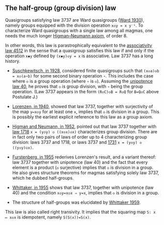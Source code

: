 ## The half-group (group division) law

Quasigroups satisfying law 3737 are Ward quasigroups ([Ward 1930](https://doi.org/10.2307/1989585)), namely groups equipped with the division operation `x◇y = x y⁻¹`.  To characterize Ward quasigroups with a single law among all magmas, one needs the much longer [Higman–Neumann axiom](https://teorth.github.io/equational_theories/implications/?42323216), of order 8.

In other words, this law is parastrophically equivalent to the [associativity law 4512](https://teorth.github.io/equational_theories/implications/?4512) in the sense that a quasigroup satisfies this law if and only if the operation `x◆y` defined by `(x◆y)◇y = x` is associative.  Law 3737 has a long history.

- [Suschkewitsch, in 1928](https://doi.org/10.2307/1989406), considered finite quasigroups such that `(x◇a)◇b = x◇(a∘b)` for some second binary operation `∘`.  This includes the case where `◇` is a group operation (where `∘` is `◇`).  Assuming the [unipotence law 40](https://teorth.github.io/equational_theories/implications/?40), he proves that `◇` is group division, with `∘` being the group operation.  (Law 3737 appears in the form `(R◇C)◇B = R◇Q` for `B=Q◇C` above Postulate J.)

- [Lorenzen, in 1940](https://doi.org/10.1515/crll.1940.182.50), showed that law 3737, together with surjectivity of the map `y↦x◇y` for at least one `x`, implies that `◇` is division in a group.  This is possibly the earliest explicit reference to this law as a group axiom.

- [Higman and Neumann, in 1952](https://mathscinet.ams.org/mathscinet/relay-station?mr=57866), pointed out that law 3737 together with [law 1718](https://teorth.github.io/equational_theories/implications/?1718) `x = (y◇y) ◇ ((x◇x)◇x)` characterizes group division.  There are in fact only two pairs of laws of order up to 4 characterizing group division: laws 3737 and 1718, or laws 3737 and [1731](https://teorth.github.io/equational_theories/implications/?1731) `x = (y◇y) ◇ ((y◇y)◇x)`.

- [Furstenberg, in 1955](https://doi.org/10.2307/2033124) rederives Lorenzen's result, and a variant thereof: law 3737 together with unipotence (law 40) and the fact that every element is a product (`◇` surjective) implies that `◇` is division in a group.  He also gives structure theorems for magmas satisfying solely law 3737, which he dubbed half-groups.

- [Whittaker, in 1955](https://doi.org/10.1080/00029890.1955.11988712) shows that law 3737, together with unipotence (law 40) and the condition `x◇y=x◇x ⇒ y=x`, implies that `◇` is division in a group.

- The structure of half-groups was elucidated by [Whittaker 1959](https://doi.org/10.4153/CJM-1959-060-8).

This law is also called right transivity.  It implies that the squaring map `S: x ↦ x◇x` is idempotent, namely `S(S(x))=S(x)`.
